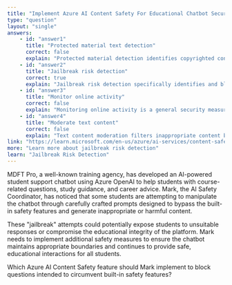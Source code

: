 ```yaml
---
title: "Implement Azure AI Content Safety For Educational Chatbot Security"
type: "question"
layout: "single"
answers:
    - id: "answer1"
      title: "Protected material text detection"
      correct: false
      explain: "Protected material detection identifies copyrighted content but doesn't specifically address attempts to bypass safety mechanisms in AI conversations."
    - id: "answer2"
      title: "Jailbreak risk detection"
      correct: true
      explain: "Jailbreak risk detection specifically identifies and blocks prompts that attempt to circumvent built-in safety features and content policies."
    - id: "answer3"
      title: "Monitor online activity"
      correct: false
      explain: "Monitoring online activity is a general security measure but doesn't address specific attempts to bypass AI safety features through prompt manipulation."
    - id: "answer4"
      title: "Moderate text content"
      correct: false
      explain: "Text content moderation filters inappropriate content but may not catch sophisticated attempts to circumvent safety guardrails through crafted prompts."
link: "https://learn.microsoft.com/en-us/azure/ai-services/content-safety/concepts/jailbreak-detection"
more: "Learn more about jailbreak risk detection"
learn: "Jailbreak Risk Detection"
---
```


MDFT Pro, a well-known training agency, has developed an AI-powered student support chatbot using Azure OpenAI to help students with course-related questions, study guidance, and career advice. Mark, the AI Safety Coordinator, has noticed that some students are attempting to manipulate the chatbot through carefully crafted prompts designed to bypass the built-in safety features and generate inappropriate or harmful content. 

These "jailbreak" attempts could potentially expose students to unsuitable responses or compromise the educational integrity of the platform. Mark needs to implement additional safety measures to ensure the chatbot maintains appropriate boundaries and continues to provide safe, educational interactions for all students.

Which Azure AI Content Safety feature should Mark implement to block questions intended to circumvent built-in safety features?
